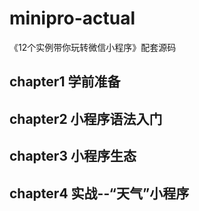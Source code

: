 # minipro-actual
《12个实例带你玩转微信小程序》配套源码

## chapter1 学前准备

## chapter2 小程序语法入门

## chapter3 小程序生态

## chapter4 实战--“天气”小程序
